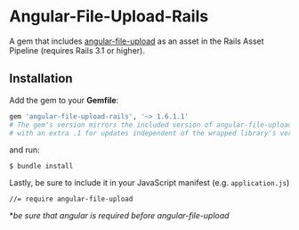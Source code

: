 Angular-File-Upload-Rails
=========================

A gem that includes [angular-file-upload](https://github.com/danialfarid/angular-file-upload) as an asset in the Rails Asset Pipeline (requires Rails 3.1 or higher).

Installation
------------

Add the gem to your **Gemfile**:

``` ruby
gem 'angular-file-upload-rails', '~> 1.6.1.1'
# The gem's version mirrors the included version of angular-file-upload,
# with an extra .1 for updates independent of the wrapped library's version.
```

and run:

```
$ bundle install
```

Lastly, be sure to include it in your JavaScript manifest (e.g. `application.js`)

```
//= require angular-file-upload
```
\**be sure that angular is required before angular-file-upload*


